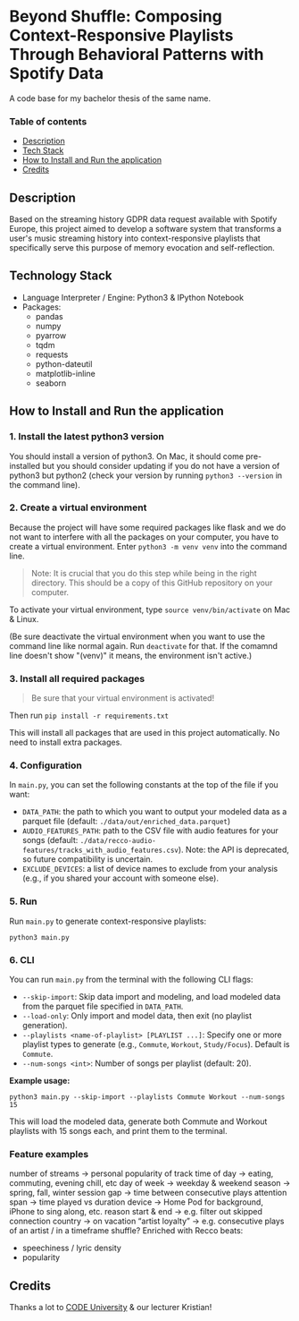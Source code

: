 # Beyond Shuffle: Composing Context-Responsive Playlists Through Behavioral Patterns with Spotify Data

A code base for my bachelor thesis of the same name.

### Table of contents

- [Description](#description)
- [Tech Stack](#technology-stack)
- [How to Install and Run the application](#how-to-install-and-run-the-application)
- [Credits](#credits)

## Description

Based on the streaming history GDPR data request available with Spotify Europe, this project aimed to develop a software system that transforms a user's music streaming history into context-responsive playlists that specifically serve this purpose of memory evocation and self-reflection.

## Technology Stack

- Language Interpreter / Engine: Python3 & IPython Notebook
- Packages:
  - pandas
  - numpy
  - pyarrow
  - tqdm
  - requests
  - python-dateutil
  - matplotlib-inline
  - seaborn

## How to Install and Run the application

### 1. Install the latest python3 version

You should install a version of python3. On Mac, it should come pre-installed but you should consider updating if you do not have a version of python3 but python2 (check your version by running `python3 --version` in the command line).

### 2. Create a virtual environment

Because the project will have some required packages like flask and we do not want to interfere with all the packages on your computer, you have to create a virtual environment. Enter `python3 -m venv venv` into the command line.

> Note: It is crucial that you do this step while being in the right directory. This should be a copy of this GitHub repository on your computer.

To activate your virtual environment, type `source venv/bin/activate` on Mac & Linux.

(Be sure deactivate the virtual environment when you want to use the command line like normal again. Run `deactivate` for that. If the comamnd line doesn't show "(venv)" it means, the environment isn't active.)

### 3. Install all required packages

> Be sure that your virtual environment is activated!

Then run `pip install -r requirements.txt`

This will install all packages that are used in this project automatically. No need to install extra packages.

### 4. Configuration

In `main.py`, you can set the following constants at the top of the file if you want:

- `DATA_PATH`: the path to which you want to output your modeled data as a parquet file (default: `./data/out/enriched_data.parquet`)
- `AUDIO_FEATURES_PATH`: path to the CSV file with audio features for your songs (default: `./data/recco-audio-features/tracks_with_audio_features.csv`). Note: the API is deprecated, so future compatibility is uncertain.
- `EXCLUDE_DEVICES`: a list of device names to exclude from your analysis (e.g., if you shared your account with someone else).

### 5. Run

Run `main.py` to generate context-responsive playlists:

```
python3 main.py
```

### 6. CLI

You can run `main.py` from the terminal with the following CLI flags:

- `--skip-import`: Skip data import and modeling, and load modeled data from the parquet file specified in `DATA_PATH`.
- `--load-only`: Only import and model data, then exit (no playlist generation).
- `--playlists <name-of-playlist> [PLAYLIST ...]`: Specify one or more playlist types to generate (e.g., `Commute`, `Workout`, `Study/Focus`). Default is `Commute`.
- `--num-songs <int>`: Number of songs per playlist (default: 20).

**Example usage:**

```
python3 main.py --skip-import --playlists Commute Workout --num-songs 15
```

This will load the modeled data, generate both Commute and Workout playlists with 15 songs each, and print them to the terminal.


### Feature examples

number of streams → personal popularity of track
time of day → eating, commuting, evening chill, etc
day of week → weekday & weekend
season → spring, fall, winter
session gap → time between consecutive plays
attention span → time played vs duration
device → Home Pod for background, iPhone to sing along, etc.
reason start & end → e.g. filter out skipped
connection country → on vacation
“artist loyalty” → e.g. consecutive plays of an artist / in a timeframe
shuffle?
Enriched with Recco beats:
- speechiness / lyric density
- popularity

## Credits

Thanks a lot to [CODE University](https://code.berlin) & our lecturer Kristian!
